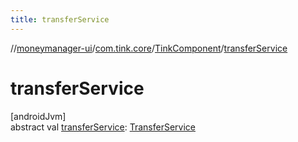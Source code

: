 ```yaml
---
title: transferService
---
```

//[moneymanager-ui](../../../index.html)/[com.tink.core](../index.html)/[TinkComponent](index.html)/[transferService](transfer-service.html)



# transferService



[androidJvm]\
abstract val [transferService](transfer-service.html): [TransferService](../../com.tink.service.transfer/-transfer-service/index.html)




